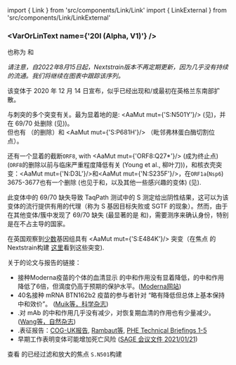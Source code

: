 import { Link } from 'src/components/Link/Link'
import { LinkExternal } from 'src/components/Link/LinkExternal'


<MdxContent filepath="clusters/VoCHeader.md" />

### <VarOrLinText name={'20I (Alpha, V1)'} />
也称为 <VarOrLin name="20I (Alpha, V1)" invert={true} />和<Who name="Alpha" />

_请注意，自2022年8月15日起，Nextstrain版本不再定期更新，因为几乎没有持续的流通。我们将继续在图表中跟踪该序列。_

该变体于 2020 年 12 月 14 日宣布，似乎已经出现和/或最初在英格兰东南部扩散。

<VarOrLin name="20I (Alpha, V1)"/>与刺突的多个突变有关。最为显着地的是: <AaMut mut={'S:N501Y'}/> (见<Mut name="S:N501"/>)，并在 69/70 处删除 (见<Mut name="S:H69-"/>))。<br/>
但也有 <Mut name="S:Y144-"/>（的删除）和 <AaMut mut={'S:P681H'}/> （毗邻弗林蛋白酶切割位点）。

还有一个显着的截断<code>ORF8</code>, with <AaMut mut={'ORF8:Q27*'}/> (成为终止点) (<code>ORF8</code>的删除以前与临床严重程度降低有关 (<LinkExternal href="https://www.thelancet.com/article/S0140-6736(20)31757-8/fulltext">Young et al., 柳叶刀</LinkExternal>))，和核衣壳突变：<AaMut mut={'N:D3L'}/>和<AaMut mut={'N:S235F'}/>，在<code>ORF1a</code>(<code>Nsp6</code>) 3675-3677也有一个删除 (也见于<VarOrLin name="20H (Beta, V2)" prefix=""/>和<VarOrLin name="20J (Gamma, V3)" prefix=""/>，以及其他一些感兴趣的变体) (见<Mut name="ORF1a:S3675"/>).

此变体中的 69/70 缺失导致 TaqPath 测试中的 S 测定给出阴性结果，这可以为该变体的流行提供有用的代理（称为 S 基因目标失败或 SGTF 的现象）。然而，由于在其他变体/簇中发现了 69/70 缺失 (最显著的是 <VarOrLin name="20A/S:439K"/>和<Mut name="S:Y453F"/>)，需要测序来确认身份，特别是在<VarOrLin name="20I (Alpha, V1)" prefix=""/>不占主导的国家。

在英国观察到[少数](https://assets.publishing.service.gov.uk/government/uploads/system/uploads/attachment_data/file/957504/Variant_of_Concern_VOC_202012_01_Technical_Briefing_5_England.pdf)<VarOrLin name="20I (Alpha, V1)" prefix=""/>基因组具有 <AaMut mut={'S:E484K'}/> 突变（在焦点 <Mut name="S:E484"/>的Nextstrain构建 [这里](https://nextstrain.org/groups/neherlab/ncov/S.E484?c=gt-S_484&gt=S.484K&label=clade:20I%20%28Alpha,%20V1%29)看到这些突变). 

关于<VarOrLin name="20I (Alpha, V1)" prefix=""/>的论文与报告的链接：
- 接种Moderna疫苗的个体的血清显示 <VarOrLin name="20I (Alpha, V1)" prefix=""/> 的中和作用没有显着降低，<VarOrLin name="20H (Beta, V2)" prefix=""/>的中和作用降低了6倍，但滴度仍高于预期的保护水平。([Moderna网站](https://investors.modernatx.com/news-releases/news-release-details/moderna-covid-19-vaccine-retains-neutralizing-activity-against))
- 40名接种 mRNA BTN162b2 疫苗的参与者针对 <VarOrLin name="20I (Alpha, V1)" prefix=""/> “略有降低但总体上基本保持中和效价”。 ([Muik等，科学杂志](https://science.sciencemag.org/content/early/2021/01/28/science.abg6105.full))
- .<VarOrLin name="20I (Alpha, V1)" prefix=""/>对 mAb 的中和作用几乎没有减少，对恢复期血清的作用也有少量减少。([Wang等，自然杂志](https://www.nature.com/articles/s41586-021-03398-2))
- .<VarOrLin name="20I (Alpha, V1)" prefix=""/>表征报告：[COG-UK报告](https://www.cogconsortium.uk/news_item/update-on-new-sars-cov-2-variant-and-how-cog-uk-tracks-emerging-mutations/), [Rambaut等](https://virological.org/t/preliminary-genomic-characterisation-of-an-emergent-sars-cov-2-lineage-in-the-uk-defined-by-a-novel-set-of-spike-mutations/563), [PHE Technical Briefings 1-5](https://www.gov.uk/government/publications/investigation-of-novel-sars-cov-2-variant-variant-of-concern-20201201)
- 早期工作表明<VarOrLin name="20I (Alpha, V1)" prefix=""/>变体可能增加死亡风险 ([SAGE 会议文件 2021/01/21](https://assets.publishing.service.gov.uk/government/uploads/system/uploads/attachment_data/file/955239/NERVTAG_paper_on_variant_of_concern__VOC__B.1.1.7.pdf))

查看<LinkExternal href="https://nextstrain.org/groups/neherlab/ncov/S.N501?c=gt-S_501&label=clade:20I%20%28Alpha,%20V1%29&p=grid&r=country"> <VarOrLinText name="20I (Alpha, V1)"/>的已经过滤和放大的焦点 `S.N501`构建 </LinkExternal>
